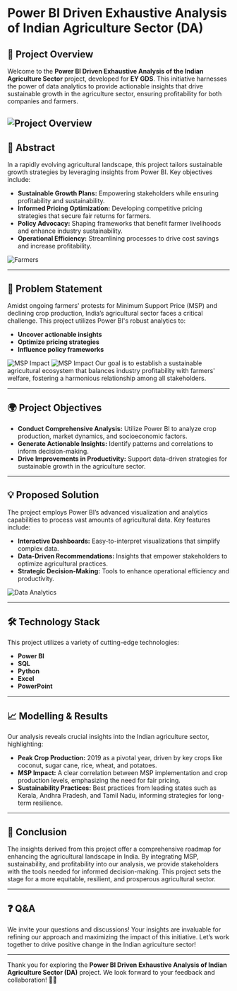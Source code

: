 # Power BI Driven Exhaustive Analysis of Indian Agriculture Sector (DA)

## 🚀 Project Overview
Welcome to the **Power BI Driven Exhaustive Analysis of the Indian Agriculture Sector** project, developed for **EY GDS**. This initiative harnesses the power of data analytics to provide actionable insights that drive sustainable growth in the agriculture sector, ensuring profitability for both companies and farmers.

![Project Overview](https://media.licdn.com/dms/image/v2/C5112AQF0OMrRy2et6A/article-cover_image-shrink_720_1280/article-cover_image-shrink_720_1280/0/1525921403553?e=1732752000&v=beta&t=rpOO9r-1tI0McU8BFF5YmFlEeQXkQ8WVyERTGYHcfdI)<!-- Suggested size: 400px width x 300px height -->
---

## 🌱 Abstract
In a rapidly evolving agricultural landscape, this project tailors sustainable growth strategies by leveraging insights from Power BI. Key objectives include:

- **Sustainable Growth Plans:** Empowering stakeholders while ensuring profitability and sustainability.
- **Informed Pricing Optimization:** Developing competitive pricing strategies that secure fair returns for farmers.
- **Policy Advocacy:** Shaping frameworks that benefit farmer livelihoods and enhance industry sustainability.
- **Operational Efficiency:** Streamlining processes to drive cost savings and increase profitability.

![Farmers](https://img.freepik.com/premium-photo/growth-graph-green-business-compared-year-green-community-new-green-business-plan-goals-opportunity-environmental-sustainability-target_974729-140686.jpg?w=996)

---

## 📌 Problem Statement
Amidst ongoing farmers' protests for Minimum Support Price (MSP) and declining crop production, India’s agricultural sector faces a critical challenge. This project utilizes Power BI's robust analytics to:

- **Uncover actionable insights**
- **Optimize pricing strategies**
- **Influence policy frameworks**

![MSP Impact](https://i.ytimg.com/vi/h7e1kFBeCko/maxresdefault.jpg)
![MSP Impact](https://bsmedia.business-standard.com/_media/bs/img/article/2021-01/26/full/1611642645-5598.jpg?im=FeatureCrop,size=(826,465))
Our goal is to establish a sustainable agricultural ecosystem that balances industry profitability with farmers' welfare, fostering a harmonious relationship among all stakeholders.

---

## 🌍 Project Objectives
- **Conduct Comprehensive Analysis:** Utilize Power BI to analyze crop production, market dynamics, and socioeconomic factors.
- **Generate Actionable Insights:** Identify patterns and correlations to inform decision-making.
- **Drive Improvements in Productivity:** Support data-driven strategies for sustainable growth in the agriculture sector.

---

## 💡 Proposed Solution
The project employs Power BI’s advanced visualization and analytics capabilities to process vast amounts of agricultural data. Key features include:

- **Interactive Dashboards:** Easy-to-interpret visualizations that simplify complex data.
- **Data-Driven Recommendations:** Insights that empower stakeholders to optimize agricultural practices.
- **Strategic Decision-Making:** Tools to enhance operational efficiency and productivity.

![Data Analytics](path/to/your/data-analytics-image.jpg)

---

## 🛠️ Technology Stack
This project utilizes a variety of cutting-edge technologies:
- **Power BI**
- **SQL**
- **Python**
- **Excel**
- **PowerPoint**

---

## 📈 Modelling & Results
Our analysis reveals crucial insights into the Indian agriculture sector, highlighting:
- **Peak Crop Production:** 2019 as a pivotal year, driven by key crops like coconut, sugar cane, rice, wheat, and potatoes.
- **MSP Impact:** A clear correlation between MSP implementation and crop production levels, emphasizing the need for fair pricing.
- **Sustainability Practices:** Best practices from leading states such as Kerala, Andhra Pradesh, and Tamil Nadu, informing strategies for long-term resilience.

---

## 🎯 Conclusion
The insights derived from this project offer a comprehensive roadmap for enhancing the agricultural landscape in India. By integrating MSP, sustainability, and profitability into our analysis, we provide stakeholders with the tools needed for informed decision-making. This project sets the stage for a more equitable, resilient, and prosperous agricultural sector.

---

## ❓ Q&A
We invite your questions and discussions! Your insights are invaluable for refining our approach and maximizing the impact of this initiative. Let’s work together to drive positive change in the Indian agriculture sector!

---

Thank you for exploring the **Power BI Driven Exhaustive Analysis of Indian Agriculture Sector (DA)** project. We look forward to your feedback and collaboration! 🌾✨

